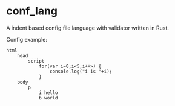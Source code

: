 # conf_lang

A indent based config file language with validator written in Rust.

Config example:

```
html
    head
        script
            for(var i=0;i<5;i++>) {
                console.log("i is "+i);
            }
    body
        p
            i hello
            b world
```
